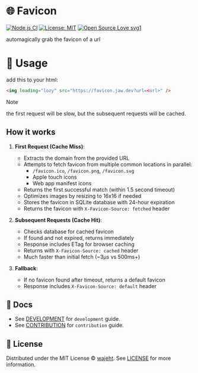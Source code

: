 # 🌐 Favicon
[![Node.js CI](https://github.com/wajeht/favicon/actions/workflows/ci.yml/badge.svg?branch=main)](https://github.com/wajeht/favicon/actions/workflows/ci.yml) [![License: MIT](https://img.shields.io/badge/License-MIT-blue.svg)](https://github.com/wajeht/favicon/blob/main/LICENSE) [![Open Source Love svg1](https://badges.frapsoft.com/os/v1/open-source.svg?v=103)](https://github.com/wajeht/favicon)

automagically grab the favicon of a url


# 📖 Usage

add this to your html:

```html
<img loading="lozy" src="https://favicon.jaw.dev?url=<url>" />
```

> [!NOTE]
> the first request will be slow, but the subsequent requests will be cached.

## How it works

1. **First Request (Cache Miss)**:
   - Extracts the domain from the provided URL
   - Attempts to fetch favicon from multiple common locations in parallel:
     - `/favicon.ico`, `/favicon.png`, `/favicon.svg`
     - Apple touch icons
     - Web app manifest icons
   - Returns the first successful match (within 1.5 second timeout)
   - Optimizes images by resizing to 16x16 if needed
   - Stores the favicon in SQLite database with 24-hour expiration
   - Returns the favicon with `X-Favicon-Source: fetched` header

2. **Subsequent Requests (Cache Hit)**:
   - Checks database for cached favicon
   - If found and not expired, returns immediately
   - Response includes ETag for browser caching
   - Returns with `X-Favicon-Source: cached` header
   - Much faster than initial fetch (~3µs vs 500ms+)

3. **Fallback**:
   - If no favicon found after timeout, returns a default favicon
   - Response includes `X-Favicon-Source: default` header

## 📑 Docs

- See [DEVELOPMENT](./docs/development.md) for `development` guide.
- See [CONTRIBUTION](./docs/contribution.md) for `contribution` guide.

## 📜 License

Distributed under the MIT License © [wajeht](https://github.com/wajeht). See [LICENSE](./LICENSE) for more information.
